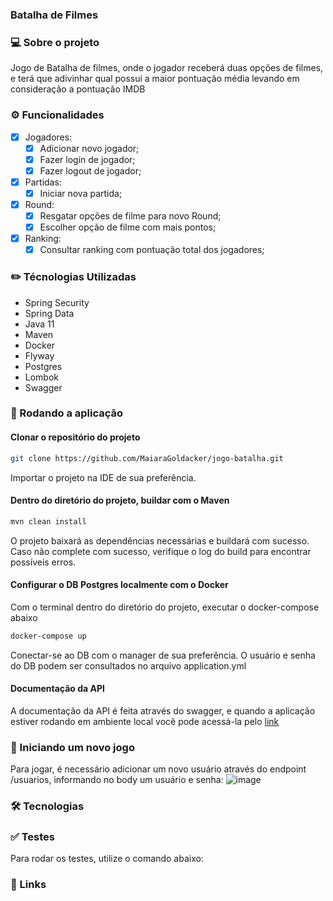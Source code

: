 ### Batalha de Filmes 


### 💻 Sobre o projeto
Jogo de Batalha de filmes, onde o jogador receberá duas opções de filmes, e terá que adivinhar qual possui a maior pontuação média levando em consideração a pontuação IMDB

### ⚙️ Funcionalidades

- [x] Jogadores:
  - [x] Adicionar novo jogador;
  - [x] Fazer login de jogador;
  - [x] Fazer logout de jogador;

- [x] Partidas:
  - [x] Iniciar nova partida;
    
- [x] Round:
  - [x] Resgatar opções de filme para novo Round;
  - [x] Escolher opção de filme com mais pontos;
  
- [x] Ranking:
  - [x] Consultar ranking com pontuação total dos jogadores;

### ✏️ Técnologias Utilizadas

- Spring Security
- Spring Data
- Java 11
- Maven
- Docker
- Flyway
- Postgres
- Lombok
- Swagger

### 🧭 Rodando a aplicação

#### Clonar o repositório do projeto

```sh
git clone https://github.com/MaiaraGoldacker/jogo-batalha.git
```
Importar o projeto na IDE de sua preferência.

#### Dentro do diretório do projeto, buildar com o Maven
```sh
mvn clean install
```

O projeto baixará as dependências necessárias e buildará com sucesso. Caso não complete com sucesso, verifique o log do build para encontrar possíveis erros.

#### Configurar o DB Postgres localmente com o Docker
Com o terminal dentro do diretório do projeto, executar o docker-compose abaixo
```sh
docker-compose up
```

Conectar-se ao DB com o manager de sua preferência. O usuário e senha do DB podem ser consultados no arquivo application.yml

#### Documentação da API
A documentação da API é feita através do swagger, e quando a aplicação estiver rodando em ambiente local você pode acessá-la pelo [link](http://localhost:8080/swagger-ui/index.html#/)

### 🎲 Iniciando um novo jogo
Para jogar, é necessário adicionar um novo usuário através do endpoint /usuarios, informando no body um usuário e senha:
![image](https://user-images.githubusercontent.com/29411848/183426414-957e5c81-09fb-484c-bc38-7999ddc78a5b.png)



### 🛠 Tecnologias

### ✅ Testes
Para rodar os testes, utilize o comando abaixo:


### 🔗 Links

 
